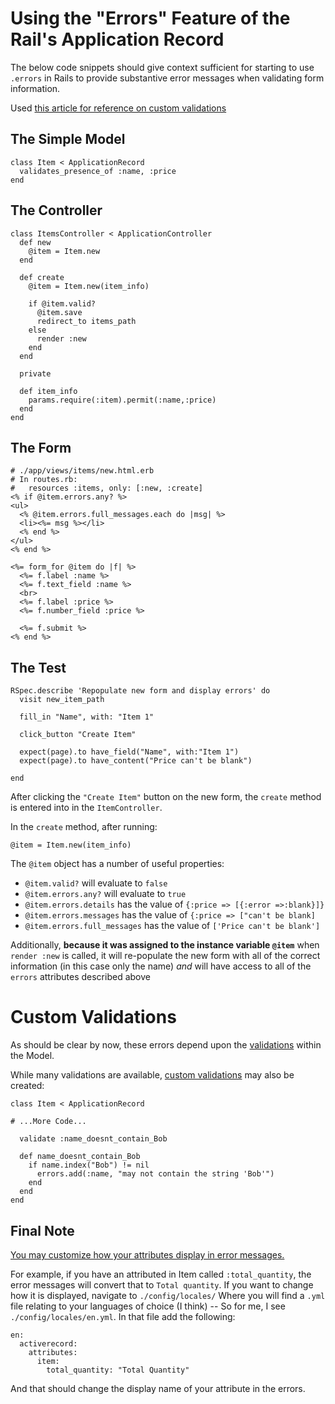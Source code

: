 # Using the "Errors" Feature of the Rail's Application Record

The below code snippets should give context sufficient for starting to use `.errors` in Rails to provide substantive error messages when validating form information.

Used [this article for reference on custom validations](https://blog.bigbinary.com/2016/05/03/rails-5-adds-a-way-to-get-information-about-types-of-failed-validations.html)

## The Simple Model

```
class Item < ApplicationRecord
  validates_presence_of :name, :price
end
```

## The Controller

```
class ItemsController < ApplicationController
  def new
    @item = Item.new
  end

  def create
    @item = Item.new(item_info)

    if @item.valid?
      @item.save
      redirect_to items_path
    else
      render :new
    end
  end

  private

  def item_info
    params.require(:item).permit(:name,:price)
  end
end
```  

## The Form
```
# ./app/views/items/new.html.erb
# In routes.rb:
#   resources :items, only: [:new, :create]
<% if @item.errors.any? %>
<ul>
  <% @item.errors.full_messages.each do |msg| %>
  <li><%= msg %></li>
  <% end %>
</ul>
<% end %>

<%= form_for @item do |f| %>
  <%= f.label :name %>
  <%= f.text_field :name %>
  <br>
  <%= f.label :price %>
  <%= f.number_field :price %>

  <%= f.submit %>
<% end %>

```

## The Test
```
RSpec.describe 'Repopulate new form and display errors' do
  visit new_item_path

  fill_in "Name", with: "Item 1"

  click_button "Create Item"

  expect(page).to have_field("Name", with:"Item 1")
  expect(page).to have_content("Price can't be blank")

end

```
After clicking the `"Create Item"` button on the new form, the `create` method is entered into in the `ItemController`.  

In the `create` method, after running:  
```
@item = Item.new(item_info)
```

The `@item` object has a number of useful properties:  

- `@item.valid?` will evaluate to `false`
- `@item.errors.any?` will evaluate to `true`
- `@item.errors.details` has the value of `{:price => [{:error =>:blank}]}`
- `@item.errors.messages` has the value of `{:price => ["can't be blank]`
- `@item.errors.full_messages` has the value of `['Price can't be blank']`

Additionally, **because it was assigned to the instance variable `@item`** when `render :new` is called, it will re-populate the new form with all of the correct information (in this case only the name) *and* will have access to all of the `errors` attributes described above

# Custom Validations

As should be clear by now, these errors depend upon the [validations](https://guides.rubyonrails.org/active_record_validations.html) within the Model.  

While many validations are available, [custom validations](https://guides.rubyonrails.org/active_record_validations.html#message) may also be created:   

```
class Item < ApplicationRecord

# ...More Code...

  validate :name_doesnt_contain_Bob

  def name_doesnt_contain_Bob
    if name.index("Bob") != nil
      errors.add(:name, "may not contain the string 'Bob'")
    end
  end
end
```

## Final Note

[You may customize how your attributes display in error messages.](https://apidock.com/rails/ActiveModel/Translation/human_attribute_name)  

For example, if you have an attributed in Item called `:total_quantity`, the error messages will convert that to `Total quantity`. If you want to change how it is displayed, navigate to `./config/locales/` Where you will find a `.yml` file relating to your languages of choice (I think) -- So for me, I see `./config/locales/en.yml`.  In that file add the following:  

```
en:
  activerecord:
    attributes:
      item:
        total_quantity: "Total Quantity"
```

And that should change the display name of your attribute in the errors.  
